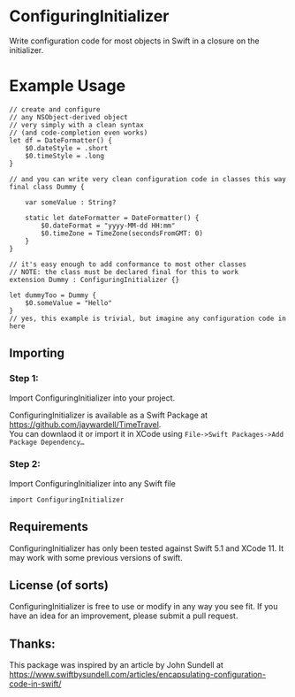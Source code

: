 # ConfiguringInitializer

Write configuration code for most objects in Swift in a closure on the initializer.

# Example Usage

    // create and configure
    // any NSObject-derived object
    // very simply with a clean syntax
    // (and code-completion even works)
    let df = DateFormatter() {
        $0.dateStyle = .short
        $0.timeStyle = .long
    }

    // and you can write very clean configuration code in classes this way
    final class Dummy {
            
        var someValue : String?
        
        static let dateFormatter = DateFormatter() {
            $0.dateFormat = "yyyy-MM-dd HH:mm"
            $0.timeZone = TimeZone(secondsFromGMT: 0)
        }
    }

    // it's easy enough to add conformance to most other classes
    // NOTE: the class must be declared final for this to work
    extension Dummy : ConfiguringInitializer {}

    let dummyToo = Dummy {
        $0.someValue = "Hello"
    }
    // yes, this example is trivial, but imagine any configuration code in here


## Importing

### Step 1:

Import ConfiguringInitializer into your project.

ConfiguringInitializer is available as a Swift Package at https://github.com/jaywardell/TimeTravel.  
You can downlaod it or import it in XCode using `File->Swift Packages->Add Package Dependency…`

### Step 2:

Import ConfiguringInitializer into any Swift file

    import ConfiguringInitializer

## Requirements
ConfiguringInitializer has only been tested against Swift 5.1 and XCode 11.  It may work with some previous versions of swift.

## License (of sorts)
ConfiguringInitializer is free to use or modify in any way you see fit.  If you have an idea for an improvement, please submit a pull request.

## Thanks:
This package was inspired by an article by John Sundell at https://www.swiftbysundell.com/articles/encapsulating-configuration-code-in-swift/
